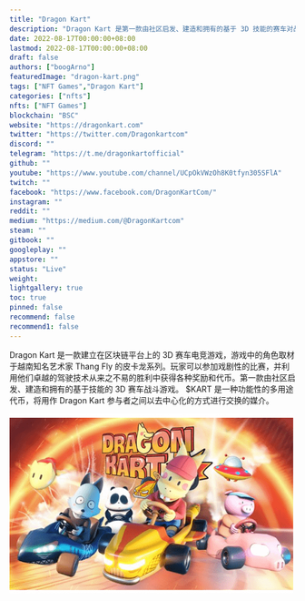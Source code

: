 ```yaml
---
title: "Dragon Kart"
description: "Dragon Kart 是第一款由社区启发、建造和拥有的基于 3D 技能的赛车对战游戏"
date: 2022-08-17T00:00:00+08:00
lastmod: 2022-08-17T00:00:00+08:00
draft: false
authors: ["boogArno"]
featuredImage: "dragon-kart.png"
tags: ["NFT Games","Dragon Kart"]
categories: ["nfts"]
nfts: ["NFT Games"]
blockchain: "BSC"
website: "https://dragonkart.com"
twitter: "https://twitter.com/Dragonkartcom"
discord: ""
telegram: "https://t.me/dragonkartofficial"
github: ""
youtube: "https://www.youtube.com/channel/UCpOkVWzOh8K0tfyn305SFlA"
twitch: ""
facebook: "https://www.facebook.com/DragonKartCom/"
instagram: ""
reddit: ""
medium: "https://medium.com/@DragonKartcom"
steam: ""
gitbook: ""
googleplay: ""
appstore: ""
status: "Live"
weight: 
lightgallery: true
toc: true
pinned: false
recommend: false
recommend1: false
---
```

Dragon Kart 是一款建立在区块链平台上的 3D 赛车电竞游戏，游戏中的角色取材于越南知名艺术家 Thang Fly 的皮卡龙系列。玩家可以参加戏剧性的比赛，并利用他们卓越的驾驶技术从来之不易的胜利中获得各种奖励和代币。第一款由社区启发、建造和拥有的基于技能的 3D 赛车战斗游戏。
$KART 是一种功能性的多用途代币，将用作 Dragon Kart 参与者之间以去中心化的方式进行交换的媒介。

![dragonkart-dapp-games-bsc-image1-500x315_2e8fa8a847f9ad311bfd5e9b858c0b2a](dragonkart-dapp-games-bsc-image1-500x315_2e8fa8a847f9ad311bfd5e9b858c0b2a.png)

